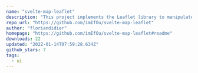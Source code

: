 ```yaml
---
name: "svelte-map-leaflet"
description: "This project implements the Leaflet library to manipulate map in the form of reactive svelte components."
repo_url: "https://github.com/imIfOu/svelte-map-leaflet"
author: "floriandidier"
homepage: "https://github.com/imIfOu/svelte-map-leaflet#readme"
downloads: 22
updated: "2022-01-14T07:59:28.634Z"
github_stars: 7
tags: 
  - ui
---
```

